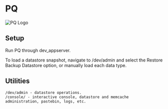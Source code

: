 PQ 
================

![PQ Logo](http://plopquiz.com/static/stylesheets/img/homepage/logo.png)


Setup
------------

  Run PQ through dev_appserver. 
  
  To load a datastore snapshot, navigate to /dev/admin
  and select the Restore Backup Datastore option, or manually load each data type.

  
   
    
Utilities
------------    
    
    /dev/admin - datastore operations.
    /console/ - interactive console, datastore and memcache administration, pastebin, logs, etc. 
